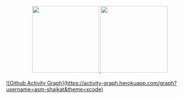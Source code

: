 <div align="center">
  <a href="https://github.com/asm-shaikat">
  <img height="180em" src="https://github-readme-stats.vercel.app/api?username=asm-shaikat&show_icons=true&theme=dracula&include_all_commits=true&count_private=true"/>
  <img height="180em" src="https://github-readme-stats.vercel.app/api/top-langs/?username=asm-shaikat&layout=compact&langs_count=7&theme=dracula"/>
</div>
</br>
![Github Activity Graph](https://activity-graph.herokuapp.com/graph?username=asm-shaikat&theme=xcode)
